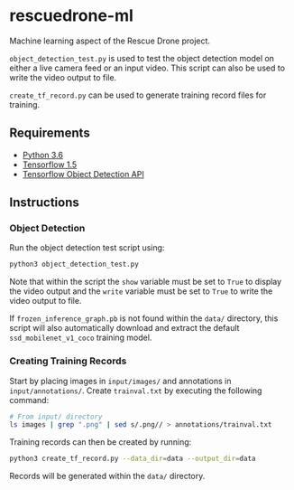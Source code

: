 # rescuedrone-ml
Machine learning aspect of the Rescue Drone project.

`object_detection_test.py` is used to test the object detection model on either a live camera feed or an input video. This script can also be used to write the video output to file.

`create_tf_record.py` can be used to generate training record files for training.

## Requirements
- [Python 3.6](https://www.python.org/downloads/)
- [Tensorflow 1.5](https://www.tensorflow.org/install/)
- [Tensorflow Object Detection API](https://github.com/tensorflow/models/blob/master/research/object_detection/g3doc/installation.md)

## Instructions
### Object Detection

Run the object detection test script using:

``` bash
python3 object_detection_test.py
```

Note that within the script the `show` variable must be set to `True` to display the video output and the `write` variable must be set to `True` to write the video output to file.

If `frozen_inference_graph.pb` is not found within the `data/` directory, this script will also automatically download and extract the default `ssd_mobilenet_v1_coco` training model.

### Creating Training Records

Start by placing images in `input/images/` and annotations in `input/annotations/`. Create `trainval.txt` by executing the following command:

``` bash
# From input/ directory
ls images | grep ".png" | sed s/.png// > annotations/trainval.txt
```

Training records can then be created by running:

``` bash
python3 create_tf_record.py --data_dir=data --output_dir=data
```

Records will be generated within the `data/` directory.
